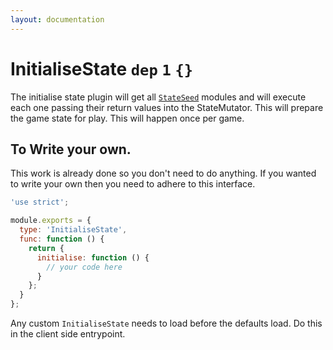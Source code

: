 ```yaml
---
layout: documentation
---
```


# InitialiseState `dep` `1` `{}`

The initialise state plugin will get all [`StateSeed`](./StateSeed) modules and will execute each one passing their return values into the StateMutator. This will prepare the game state for play. This will happen once per game.

## To Write your own.
This work is already done so you don't need to do anything. If you wanted to write your own then you need to adhere to this interface.

~~~javascript
'use strict';

module.exports = {
  type: 'InitialiseState',
  func: function () {
    return {
      initialise: function () {
        // your code here
      }
    };
  }
};
~~~

Any custom `InitialiseState` needs to load before the defaults load. Do this in the client side entrypoint.